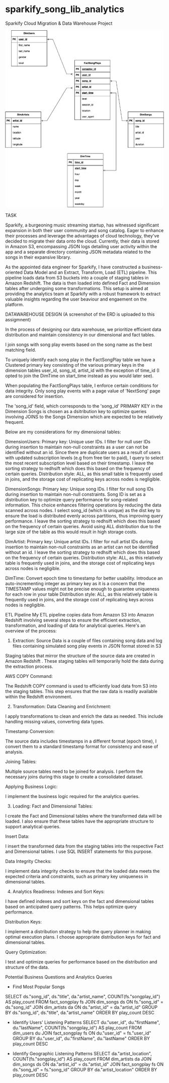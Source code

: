 # sparkify_song_lib_analytics
Sparkify Cloud Migration &amp; Data Warehouse Project

![Local Image](Dwh_Schema.png)

TASK

Sparkify, a burgeoning music streaming startup, has witnessed significant expansion in both their user community and song catalog. Eager to enhance their processes and leverage the advantages of cloud technology, they've decided to migrate their data onto the cloud. Currently, their data is stored in Amazon S3, encompassing JSON logs detailing user activity within the app and a separate directory containing JSON metadata related to the songs in their expansive library.

As the appointed data engineer for Sparkify, I have constructed a business-oriented Data Model and an Extract, Transform, Load (ETL) pipeline. This pipeline loads data from S3 buckets into a couple of staging tables in Amazon Redshift. The data is then loaded into defined Fact and Dimension tables after undergoing some transformations. This setup is aimed at providing the analytics team at Sparkify with a robust framework to extract valuable insights regarding the user beaviour and engaement on the platform. 

DATAWAREHOUSE DESIGN (A screenshot of the ERD is uploaded to this assigmnent) 

In the process of designing our data warehouse, we prioritize efficient data distribution and maintain consistency in our dimensional and fact tables.

I join songs with song play events based on the song name as the best matching field.

To uniquely identify each song play in the FactSongPlay table we have a Clustered primary key consisting of the various primary keys in the dimension tables user_id, song_id, artist_id with the exception of time_id (I opted to join the DimTime on start_time instead as you would later see).

When populating the FactSongPlays table, I enforce certain conditions for data integrity. Only song play events with a page value of 'NextSong' page are considered for insertion.

The 'song_id' field, which corresponds to the 'song_id' PRIMARY KEY in the Dimension Songs is chosen as a dsitribution key to optimize queries involving JOINS to the Songs Dimension which are expected to be relatively frequent.

Below are my considerations for my dimensional tables:

DimensionUsers:
Primary key: Unique user IDs.
I filter for null user IDs during insertion to maintain non-null constraints as a user can not be identified without an id.
Since there are duplicate users as a result of users with updated subscription levels (e.g from free tier to paid), I query to select the most recent subscription level based on their timestamp.
I leave the sorting strategy to redhsift which does this based on the frequency of certain queries.
Distribution style: ALL, as this small table is frequently used in joins, and the storage cost of replicating keys across nodes is negligible.

DimensionSongs:
Primary key: Unique song IDs.
I filter for null song IDs during insertion to maintain non-null constraints.
Song ID is set as a distribution key to optimize query performance for song-related information. This choice enhances filtering operations by reducing the data scanned across nodes.
I select song_id (which is unique) as the dist key to ensure the load is distributed evenly across partitions, thus improving query performance. 
I leave the sorting strategy to redhsift which does this based on the frequency of certain queries.
Avoid using ALL distribution due to the large size of the table as this would result in high storage costs.

DimArtist:
Primary key: Unique artist IDs.
I filter for null artist IDs during insertion to maintain non-null constraints as an artist can not be identified without an id.
I leave the sorting strategy to redhsift which does this based on the frequency of certain queries.
Distribution style: ALL, as this relatively table is frequently used in joins, and the storage cost of replicating keys across nodes is negligible.

DimTime:
Convert epoch time to timestamp for better usability.
Introduce an auto-incrementing integer as primary key as it is a concern that the TIMESTAMP values might not be precise enough to guarantee uniqueness for each row in your table
Distribution style: ALL, as this relatively table is frequently used in joins, and the storage cost of replicating keys across nodes is negligible.


ETL Pipeline
My ETL pipeline copies data from Amazon S3 into Amazon Redshift involving several steps to ensure the efficient extraction, transformation, and loading of data for analytical queries. Here's an overview of the process:

1. Extraction:
Source Data is a couple of files containing song data and log files containing simulated song play events in JSON format stored in S3

Staging tables that mirror the structure of the source data are created in Amazon Redshift . These staging tables will temporarily hold the data during the extraction process.

AWS COPY Command:

The Redshift COPY command is used to efficiently load data from S3 into the staging tables. This step ensures that the raw data is readily available within the Redshift environment.

2. Transformation:
Data Cleaning and Enrichment:

I apply transformations to clean and enrich the data as needed. This include handling missing values, converting data types.

Timestamp Conversion:

The source data includes timestamps in a different format (epoch time), I convert them to a standard timestamp format for consistency and ease of analysis.

Joining Tables:

Multiple source tables need to be joined for analysis. I perform the necessary joins during this stage to create a consolidated dataset.

Applying Business Logic:

I implement the business logic required for the analytics queries.

3. Loading:
Fact and Dimensional Tables:

I create the Fact and Dimensional tables where the transformed data will be loaded. I also ensure that these tables have the appropriate structure to support analytical queries.

Insert Data:

I insert the transformed data from the staging tables into the respective Fact and Dimensional tables. I use SQL INSERT statements for this purpose.

Data Integrity Checks:

I implement data integrity checks to ensure that the loaded data meets the expected criteria and constraints, such as primary key uniqueness in dimensional tables.

4. Analytics Readiness:
Indexes and Sort Keys:

I have defined indexes and sort keys on the fact and dimensional tables based on anticipated query patterns. This helps optimize query performance.

Distribution Keys:

I implement a distribution strategy to help the query planner in making optimal execution plans. I choose appropriate distribution keys for fact and dimensional tables.

Query Optimization:

I test and optimize queries for performance based on the distribution and structure of the data.

Potential Business Questions and Analytics Queries
- Find Most Popular Songs

SELECT ds."song_id", ds."title", da."artist_name", COUNT(fs."songplay_id") AS play_count
FROM fact_songplay fs
JOIN dim_songs ds ON fs."song_id" = ds."song_id"
JOIN dim_artists da ON ds."artist_id" = da."artist_id"
GROUP BY ds."song_id", ds."title", da."artist_name"
ORDER BY play_count DESC

- Identify Users' Listening Patterns
SELECT du."user_id", du."firstName", du."lastName", COUNT(fs."songplay_id") AS play_count
FROM dim_users du
JOIN fact_songplay fs ON du."user_id" = fs."user_id"
GROUP BY du."user_id", du."firstName", du."lastName"
ORDER BY play_count DESC

- Identify Geographic Listening Patterns
SELECT da."artist_location", COUNT(fs."songplay_id") AS play_count
FROM dim_artists da
JOIN dim_songs ds ON da."artist_id" = ds."artist_id"
JOIN fact_songplay fs ON ds."song_id" = fs."song_id"
GROUP BY da."artist_location"
ORDER BY play_count DESC

